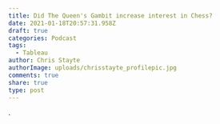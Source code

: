 ```yaml
---
title: Did The Queen's Gambit increase interest in Chess?
date: 2021-01-18T20:57:31.958Z
draft: true
categories: Podcast
tags:
  - Tableau
author: Chris Stayte
authorImage: uploads/chrisstayte_profilepic.jpg
comments: true
share: true
type: post
---
```

.